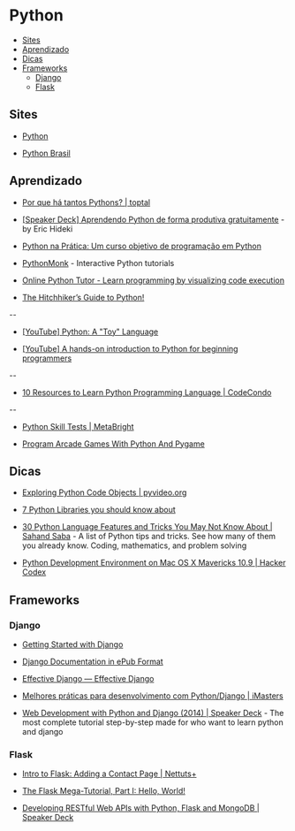# Python


<!-- toc -->
* [Sites](#sites)
* [Aprendizado](#aprendizado)
* [Dicas](#dicas)
* [Frameworks](#frameworks)
  * [Django](#django)
  * [Flask](#flask)

<!-- toc stop -->


## Sites 

* [Python](http://www.python.org/)

* [Python Brasil](http://www.python.org.br/)


## Aprendizado

* [Por que há tantos Pythons? | toptal](http://www.toptal.com/python/por-que-h-tantos-pythons/pt)

* [[Speaker Deck] Aprendendo Python de forma produtiva gratuitamente](https://speakerdeck.com/erichideki/aprendendo-python-de-forma-produtiva-gratuitamente) - by Eric Hideki

* [Python na Prática: Um curso objetivo de programação em Python](http://www.async.com.br/projects/python/pnp/)

* [PythonMonk](http://pythonmonk.com/) - Interactive Python tutorials

* [Online Python Tutor - Learn programming by visualizing code execution](http://www.pythontutor.com/)

* [The Hitchhiker’s Guide to Python!](http://docs.python-guide.org/en/latest/)

--

* [[YouTube] Python: A "Toy" Language](https://www.youtube.com/watch?v=BWyDA5y6TIg)

* [[YouTube] A hands-on introduction to Python for beginning programmers](https://www.youtube.com/watch?v=rkx5_MRAV3A)

--

* [10 Resources to Learn Python Programming Language | CodeCondo](http://codecondo.com/10-ways-to-learn-python/)

--

* [Python Skill Tests | MetaBright](http://www.metabright.com/challenges/python)

* [Program Arcade Games With Python And Pygame](http://programarcadegames.com/)


## Dicas

* [Exploring Python Code Objects | pyvideo.org](http://pyvideo.org/video/1372/exploring-python-code-objects)

* [7 Python Libraries you should know about](http://doda.co/7-python-libraries-you-should-know-about)

* [30 Python Language Features and Tricks You May Not Know About | Sahand Saba](http://sahandsaba.com/thirty-python-language-features-and-tricks-you-may-not-know.html) - A list of Python tips and tricks. See how many of them you already know. Coding, mathematics, and problem solving

* [Python Development Environment on Mac OS X Mavericks 10.9 | Hacker Codex](http://hackercodex.com/guide/python-development-environment-on-mac-osx/)


## Frameworks

### Django

* [Getting Started with Django](http://gettingstartedwithdjango.com/)

* [Django Documentation in ePub Format](http://pedrokroger.net/2012/10/django-documentation-in-epub-format/)

* [Effective Django — Effective Django](http://effectivedjango.com/)

* [Melhores práticas para desenvolvimento com Python/Django | iMasters](http://imasters.com.br/framework/django/melhores-praticas-para-desenvolvimento-pythondjango/)

* [Web Development with Python and Django (2014) | Speaker Deck](https://speakerdeck.com/mpirnat/web-development-with-python-and-django-2014) - The most complete tutorial step-by-step made for who want to learn python and django


### Flask

* [Intro to Flask: Adding a Contact Page | Nettuts+](http://net.tutsplus.com/tutorials/python-tutorials/intro-to-flask-adding-a-contact-page/)

* [The Flask Mega-Tutorial, Part I: Hello, World!](http://blog.miguelgrinberg.com/post/the-flask-mega-tutorial-part-i-hello-world)

* [Developing RESTful Web APIs with Python, Flask and MongoDB | Speaker Deck](https://speakerdeck.com/nicola/developing-restful-web-apis-with-python-flask-and-mongodb)

